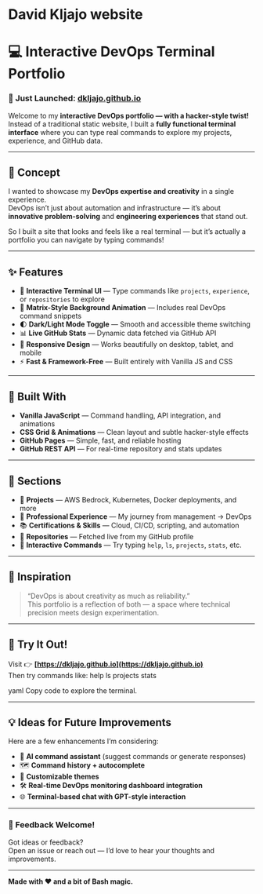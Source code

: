# David Kljajo website
# 💻 Interactive DevOps Terminal Portfolio

### 🚀 Just Launched: [dkljajo.github.io](https://dkljajo.github.io)

Welcome to my **interactive DevOps portfolio — with a hacker-style twist!**  
Instead of a traditional static website, I built a **fully functional terminal interface** where you can type real commands to explore my projects, experience, and GitHub data.

---

## 🧠 Concept

I wanted to showcase my **DevOps expertise and creativity** in a single experience.  
DevOps isn’t just about automation and infrastructure — it’s about **innovative problem-solving** and **engineering experiences** that stand out.

So I built a site that looks and feels like a real terminal — but it’s actually a portfolio you can navigate by typing commands!

---

## ✨ Features

- 🧩 **Interactive Terminal UI** — Type commands like `projects`, `experience`, or `repositories` to explore  
- 💾 **Matrix-Style Background Animation** — Includes real DevOps command snippets  
- 🌓 **Dark/Light Mode Toggle** — Smooth and accessible theme switching  
- 📊 **Live GitHub Stats** — Dynamic data fetched via GitHub API  
- 📱 **Responsive Design** — Works beautifully on desktop, tablet, and mobile  
- ⚡ **Fast & Framework-Free** — Built entirely with Vanilla JS and CSS  

---

## 🧱 Built With

- **Vanilla JavaScript** — Command handling, API integration, and animations  
- **CSS Grid & Animations** — Clean layout and subtle hacker-style effects  
- **GitHub Pages** — Simple, fast, and reliable hosting  
- **GitHub REST API** — For real-time repository and stats updates  

---

## 📂 Sections

- 🧰 **Projects** — AWS Bedrock, Kubernetes, Docker deployments, and more  
- 💼 **Professional Experience** — My journey from management → DevOps  
- 📚 **Certifications & Skills** — Cloud, CI/CD, scripting, and automation  
- 🧮 **Repositories** — Fetched live from my GitHub profile  
- 💬 **Interactive Commands** — Try typing `help`, `ls`, `projects`, `stats`, etc.  

---

## 🧠 Inspiration

> “DevOps is about creativity as much as reliability.”  
This portfolio is a reflection of both — a space where technical precision meets design experimentation.

---

## 🧪 Try It Out!

Visit 👉 **[https://dkljajo.github.io](https://dkljajo.github.io)**  
Then try commands like:
help
ls
projects
stats

yaml
Copy code
to explore the terminal.

---

## 💡 Ideas for Future Improvements

Here are a few enhancements I’m considering:
- 🧠 **AI command assistant** (suggest commands or generate responses)
- 🗺️ **Command history + autocomplete**
- 📁 **Customizable themes**
- 🛠️ **Real-time DevOps monitoring dashboard integration**
- 🌐 **Terminal-based chat with GPT-style interaction**

---

### 🤝 Feedback Welcome!

Got ideas or feedback?  
Open an issue or reach out — I’d love to hear your thoughts and improvements.

---

**Made with ❤️ and a bit of Bash magic.**
